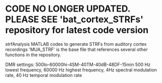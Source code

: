 # CODE NO LONGER UPDATED. PLEASE SEE 'bat_cortex_STRFs' repository for latest code version #
strfAnalysis
MATLAB codes to generate STRFs from auditory cortex recordings
'MUA_STRF' is the base file that references several other functions in the repository. 

DMR settings: 500lo-60000hi-4SM-40TM-40dB-48DF-15min
500 Hz lowest frequency, 60000 Hz highest frequency, 4Hz spectral modulation rate, 40 Hz temporal modulation rate
